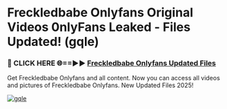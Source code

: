 # Freckledbabe Onlyfans Original Videos 0nlyFans Leaked - Files Updated! (gqle)

<h3>🔴 CLICK HERE 🌐==►► <a href="https://tinyurl.com/2m67pmp6" rel="nofollow">Freckledbabe Onlyfans Updated Files</a></h3>

Get Freckledbabe Onlyfans and all content. Now you can access all videos and pictures of Freckledbabe Onlyfans. New Updated Files 2025!

[![gqle](https://i.imgur.com/H4QAA4z.gif)](https://tinyurl.com/2m67pmp6)